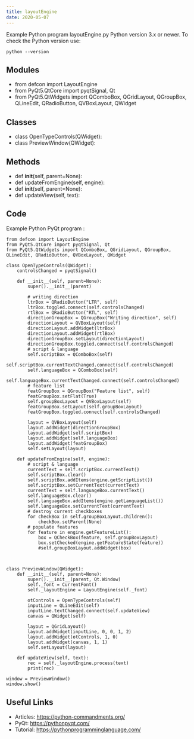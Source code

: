 ```yaml
---
title: layoutEngine
date: 2020-05-07
---
```

Example Python program layoutEngine.py
Python version 3.x or newer.
To check the Python version use:

    python --version

## Modules

* from defcon import LayoutEngine
* from PyQt5.QtCore import pyqtSignal, Qt
* from PyQt5.QtWidgets import QComboBox, QGridLayout, QGroupBox, QLineEdit, QRadioButton, QVBoxLayout, QWidget

## Classes

* class OpenTypeControls(QWidget):
* class PreviewWindow(QWidget):

## Methods

* def __init__(self, parent=None):
* def updateFromEngine(self, engine):
* def __init__(self, parent=None):
* def updateView(self, text):

## Code

Example Python PyQt program :

    from defcon import LayoutEngine
    from PyQt5.QtCore import pyqtSignal, Qt
    from PyQt5.QtWidgets import QComboBox, QGridLayout, QGroupBox, QLineEdit, QRadioButton, QVBoxLayout, QWidget
    
    class OpenTypeControls(QWidget):
        controlsChanged = pyqtSignal()
    
        def __init__(self, parent=None):
            super().__init__(parent)
    
            # writing direction
            ltrBox = QRadioButton("LTR", self)
            ltrBox.toggled.connect(self.controlsChanged)
            rtlBox = QRadioButton("RTL", self)
            directionGroupBox = QGroupBox("Writing direction", self)
            directionLayout = QVBoxLayout(self)
            directionLayout.addWidget(ltrBox)
            directionLayout.addWidget(rtlBox)
            directionGroupBox.setLayout(directionLayout)
            directionGroupBox.toggled.connect(self.controlsChanged)
            # script & language
            self.scriptBox = QComboBox(self)
            self.scriptBox.currentTextChanged.connect(self.controlsChanged)
            self.languageBox = QComboBox(self)
            self.languageBox.currentTextChanged.connect(self.controlsChanged)
            # feature list
            featGroupBox = QGroupBox("Feature list", self)
            featGroupBox.setFlat(True)
            self.groupBoxLayout = QVBoxLayout(self)
            featGroupBox.setLayout(self.groupBoxLayout)
            featGroupBox.toggled.connect(self.controlsChanged)
            
            layout = QVBoxLayout(self)
            layout.addWidget(directionGroupBox)
            layout.addWidget(self.scriptBox)
            layout.addWidget(self.languageBox)
            layout.addWidget(featGroupBox)
            self.setLayout(layout)
        
        def updateFromEngine(self, engine):
            # script & language
            currentText = self.scriptBox.currentText()
            self.scriptBox.clear()
            self.scriptBox.addItems(engine.getScriptList())
            self.scriptBox.setCurrentText(currentText)
            currentText = self.languageBox.currentText()
            self.languageBox.clear()
            self.languageBox.addItems(engine.getLanguageList())
            self.languageBox.setCurrentText(currentText)
            # destroy current checkboxes
            for checkBox in self.groupBoxLayout.children():
                checkBox.setParent(None)
            # populate features
            for feature in engine.getFeatureList():
                box = QCheckBox(feature, self.groupBoxLayout)
                box.setChecked(engine.getFeatureState(feature))
                #self.groupBoxLayout.addWidget(box)
            
            
    
    class PreviewWindow(QWidget):
        def __init__(self, parent=None):
            super().__init__(parent, Qt.Window)
            self._font = CurrentFont()
            self._layoutEngine = LayoutEngine(self._font)
    
            otControls = OpenTypeControls(self)
            inputLine = QLineEdit(self)
            inputLine.textChanged.connect(self.updateView)
            canvas = QWidget(self)
            
            layout = QGridLayout()
            layout.addWidget(inputLine, 0, 0, 1, 2)
            layout.addWidget(otControls, 1, 0)
            layout.addWidget(canvas, 1, 1)
            self.setLayout(layout)
        
        def updateView(self, text):
            rec = self._layoutEngine.process(text)
            print(rec)
    
    window = PreviewWindow()
    window.show()

## Useful Links

- Articles: https://python-commandments.org/
- PyQt: https://pythonpyqt.com/
- Tutorial: https://pythonprogramminglanguage.com/
